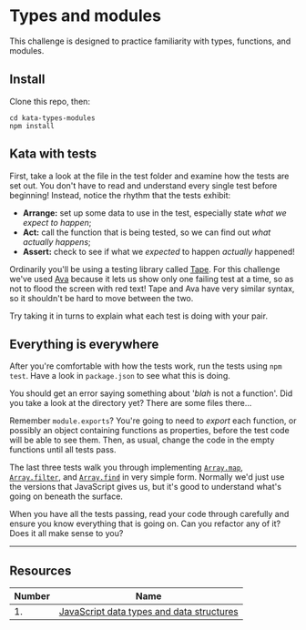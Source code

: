 # Types and modules

This challenge is designed to practice familiarity with types, functions, and modules.


## Install

Clone this repo, then:

  ```shell
  cd kata-types-modules
  npm install
  ```


## Kata with tests

First, take a look at the file in the test folder and examine how the tests are set out. You don't have to read and understand every single test before beginning! Instead, notice the rhythm that the tests exhibit:

 * **Arrange:** set up some data to use in the test, especially state _what we expect to happen_;
 * **Act:** call the function that is being tested, so we can find out _what actually happens_;
 * **Assert:** check to see if what we _expected_ to happen _actually_ happened!

Ordinarily you'll be using a testing library called [Tape](https://github.com/substack/tape). For this challenge we've used [Ava](https://github.com/avajs/ava) because it lets us show only one failing test at a time, so as not to flood the screen with red text! Tape and Ava have very similar syntax, so it shouldn't be hard to move between the two.

Try taking it in turns to explain what each test is doing with your pair.


## Everything is everywhere

After you're comfortable with how the tests work, run the tests using `npm test`. Have a look in `package.json` to see what this is doing.

You should get an error saying something about '_blah_ is not a function'. Did you take a look at the directory yet? There are some files there...

Remember `module.exports`? You're going to need to _export_ each function, or possibly an object containing functions as properties, before the test code will be able to see them. Then, as usual, change the code in the empty functions until all tests pass.

The last three tests walk you through implementing [`Array.map`](https://developer.mozilla.org/en-US/docs/Web/JavaScript/Reference/Global_Objects/Array/map), [`Array.filter`](https://developer.mozilla.org/en-US/docs/Web/JavaScript/Reference/Global_Objects/Array/filter), and [`Array.find`](https://developer.mozilla.org/en-US/docs/Web/JavaScript/Reference/Global_Objects/Array/find) in very simple form. Normally we'd just use the versions that JavaScript gives us, but it's good to understand what's going on beneath the surface.

When you have all the tests passing, read your code through carefully and ensure you know everything that is going on. Can you refactor any of it? Does it all make sense to you?


---

## Resources

Number | Name
-------|-------------------
1.     | [JavaScript data types and data structures](https://developer.mozilla.org/en/docs/Web/JavaScript/Data_structures)
